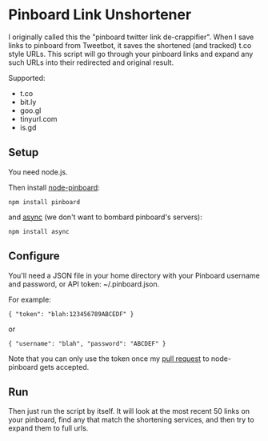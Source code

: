 Pinboard Link Unshortener
=================================

I originally called this the "pinboard twitter link de-crappifier". When I save links to pinboard
from Tweetbot, it saves the shortened (and tracked) t.co style URLs. This script will
go through your pinboard links and expand any such URLs into their redirected and original result.

Supported:

- t.co
- bit.ly
- goo.gl
- tinyurl.com
- is.gd

Setup
----

You need node.js.

Then install [node-pinboard](https://github.com/frozzare/node-pinboard):

    npm install pinboard

and [async](https://github.com/caolan/async) (we don't want to bombard pinboard's servers):

    npm install async

Configure
-----

You'll need a JSON file in your home directory with your Pinboard username and password, or API
token: ~/.pinboard.json.

For example:

    { "token": "blah:123456789ABCEDF" }

or

    { "username": "blah", "password": "ABCDEF" }

Note that you can only use the token once my [pull request](https://github.com/frozzare/node-pinboard/pull/2) to node-pinboard gets accepted.

Run
---

Then just run the script by itself. It will look at the most recent 50 links on your pinboard, find any
that match the shortening services, and then try to expand them to full urls.
